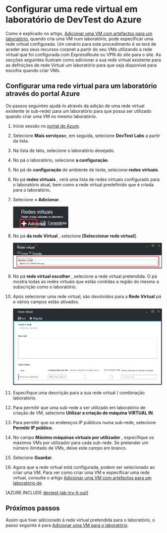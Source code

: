 <properties
    pageTitle="Configurar uma rede virtual em Azure DevTest laboratório | Microsoft Azure"
    description="Saiba como configurar um rede virtual existente e sub-rede e utilizá-los numa VM com Azure DevTest Labs"
    services="devtest-lab,virtual-machines"
    documentationCenter="na"
    authors="tomarcher"
    manager="douge"
    editor=""/>

<tags
    ms.service="devtest-lab"
    ms.workload="na"
    ms.tgt_pltfrm="na"
    ms.devlang="na"
    ms.topic="article"
    ms.date="09/06/2016"
    ms.author="tarcher"/>

# <a name="configure-a-virtual-network-in-azure-devtest-labs"></a>Configurar uma rede virtual em laboratório de DevTest do Azure

Como é explicado no artigo, [Adicionar uma VM com artefactos para um laboratório](devtest-lab-add-vm-with-artifacts.md), quando cria uma VM num laboratório, pode especificar uma rede virtual configurada. Um cenário para este procedimento é se terá de aceder aos seus recursos corpnet a partir do seu VMs utilizando a rede virtual que foi configurada com ExpressRoute ou VPN do site para o site. As secções seguintes ilustram como adicionar a sua rede virtual existente para as definições de rede Virtual um laboratório para que seja disponível para escolha quando criar VMs.

## <a name="configure-a-virtual-network-for-a-lab-using-the-azure-portal"></a>Configurar uma rede virtual para um laboratório através do portal Azure
Os passos seguintes ajudá-lo através da adição de uma rede virtual existente (e sub-rede) para um laboratório para que possa ser utilizado quando criar uma VM no mesmo laboratório. 

1. Inicie sessão no [portal do Azure](http://go.microsoft.com/fwlink/p/?LinkID=525040).

1. Selecione **Mais serviços**e, em seguida, selecione **DevTest Labs** a partir da lista.

1. Na lista de labs, selecione o laboratório desejado. 

1. No pá o laboratório, selecione **a configuração**.

1. No pá de **configuração** de ambiente de teste, selecione **redes virtuais**.

1. No pá **redes virtuais** , verá uma lista de redes virtuais configurado para o laboratório atual, bem como a rede virtual predefinido que é criada para o laboratório. 

1. Selecione **+ Adicionar**.

    ![Adicionar uma rede virtual existente para o laboratório](./media/devtest-lab-configure-vnet/lab-settings-vnet-add.png)
    
1. No pá **da rede Virtual** , selecione **[Seleccionar rede virtual]**.

    ![Selecione uma rede virtual existente](./media/devtest-lab-configure-vnet/lab-settings-vnets-vnet1.png)
    
1. No pá **rede virtual escolher** , selecione a rede virtual pretendida. O pá mostra todas as redes virtuais que estão contidas a região do mesmo a subscrição como o laboratório.  

1. Após selecionar uma rede virtual, são devolvidos para a **Rede Virtual** pá e vários campos estão ativados.  

    ![Selecione uma rede virtual existente](./media/devtest-lab-configure-vnet/lab-settings-vnets-vnet2.png)

1. Especifique uma descrição para a sua rede virtual / combinação laboratório.

1. Para permitir que uma sub-rede a ser utilizado em laboratório de criação de VM, selecione **Utilizar a criação de máquina VIRTUAL IN**.

1. Para permitir que os endereços IP públicos numa sub-rede, selecione **Permitir IP público**.

1. No campo **Máximo máquinas virtuais por utilizador** , especifique os máximos VMs por utilizador para cada sub-rede. Se pretender um número ilimitado de VMs, deixe este campo em branco.

1. Selecione **Guardar**.

1. Agora que a rede virtual está configurada, podem ser selecionado ao criar uma VM. Para ver como criar uma VM e especificar uma rede virtual, consulte o artigo [Adicionar uma VM com artefactos para um laboratório de](devtest-lab-add-vm-with-artifacts.md). 

[AZURE.INCLUDE [devtest-lab-try-it-out](../../includes/devtest-lab-try-it-out.md)]

## <a name="next-steps"></a>Próximos passos

Assim que tiver adicionado à rede virtual pretendida para o laboratório, o passo seguinte é para [Adicionar uma VM para o laboratório](devtest-lab-add-vm-with-artifacts.md).